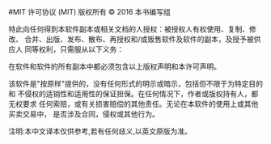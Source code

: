 #MIT 许可协议 (MIT) 
版权所有 © 2016 本书编写组

特此向任何得到本软件副本或相关文档的人授权：被授权人有权使用、复制、修改、 合并、出版、发布、散布、再授权和/或贩售软件及软件的副本，及授予被供应人 同等权利，只需服从以下义务：

在软件和软件的所有副本中都必须包含以上版权声明和本许可声明。

该软件是"按原样"提供的，没有任何形式的明示或暗示，包括但不限于为特定目的和 不侵权的适销性和适用性的保证担保。在任何情况下，作者或版权持有人，都无权要求 任何索赔，或有关损害赔偿的其他责任。无论在本软件的使用上或其他买卖交易中， 是否涉及合同，侵权或其他行为。

注明:本中文译本仅供参考,若有任何歧义,以英文原版为准。